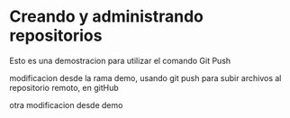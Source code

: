 # Creando y administrando repositorios

Esto es una demostracion para utilizar el comando Git Push

modificacion desde la rama demo, usando git push para subir archivos al repositorio remoto, en gitHub

otra modificacion desde demo